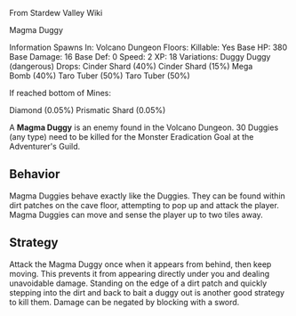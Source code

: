 From Stardew Valley Wiki

Magma Duggy

Information Spawns In: Volcano Dungeon Floors: Killable: Yes Base HP: 380 Base Damage: 16 Base Def: 0 Speed: 2 XP: 18 Variations: Duggy Duggy (dangerous) Drops: Cinder Shard (40%) Cinder Shard (15%) Mega Bomb (40%) Taro Tuber (50%) Taro Tuber (50%)

If reached bottom of Mines:

Diamond (0.05%) Prismatic Shard (0.05%)

A **Magma Duggy** is an enemy found in the Volcano Dungeon. 30 Duggies (any type) need to be killed for the Monster Eradication Goal at the Adventurer's Guild.

## Behavior

Magma Duggies behave exactly like the Duggies. They can be found within dirt patches on the cave floor, attempting to pop up and attack the player. Magma Duggies can move and sense the player up to two tiles away.

## Strategy

Attack the Magma Duggy once when it appears from behind, then keep moving. This prevents it from appearing directly under you and dealing unavoidable damage. Standing on the edge of a dirt patch and quickly stepping into the dirt and back to bait a duggy out is another good strategy to kill them. Damage can be negated by blocking with a sword.
